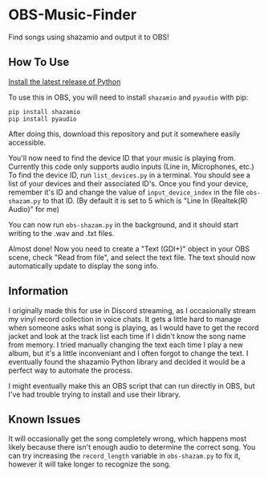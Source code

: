 # OBS-Music-Finder
Find songs using shazamio and output it to OBS!

## How To Use
[Install the latest release of Python](https://www.python.org/downloads/)

To use this in OBS, you will need to install `shazamio` and `pyaudio` with pip:
```
pip install shazamio
pip install pyaudio
```
After doing this, download this repository and put it somewhere easily accessible.

You'll now need to find the device ID that your music is playing from. Currently this code only supports audio inputs (Line in, Microphones, etc.) To find the device ID, run `list_devices.py` in a terminal. You should see a list of your devices and their associated ID's. Once you find your device, remember it's ID and change the value of `input_device_index` in the file `obs-shazam.py` to that ID. (By default it is set to 5 which is "Line In (Realtek(R) Audio)" for me)

You can now run `obs-shazam.py` in the background, and it should start writing to the .wav and .txt files.

Almost done! Now you need to create a "Text (GDI+)" object in your OBS scene, check "Read from file", and select the text file. The text should now automatically update to display the song info.

## Information
I originally made this for use in Discord streaming, as I occasionally stream my vinyl record collection in voice chats. It gets a little hard to manage when someone asks what song is playing, as I would have to get the record jacket and look at the track list each time if I didn't know the song name from memory. I tried manually changing the text each time I play a new album, but it's a little inconveniant and I often forgot to change the text. I eventually found the shazamio Python library and decided it would be a perfect way to automate the process.

I might eventually make this an OBS script that can run directly in OBS, but I've had trouble trying to install and use their library.

## Known Issues
It will occasionally get the song completely wrong, which happens most likely because there isn't enough audio to determine the correct song. You can try increasing the `record_length` variable in `obs-shazam.py` to fix it, however it will take longer to recognize the song.
